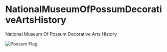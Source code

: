 # NationalMuseumOfPossumDecorativeArtsHistory
National Museum Of Possum Decorative Arts History

![Possum Flag]([https://github.com/[username]/[reponame]/blob/[branch]/image.jpg](https://github.com/corem/NationalMuseumOfPossumDecorativeArtsHistory/blob/main/flag-francios.jpeg)?raw=true)

